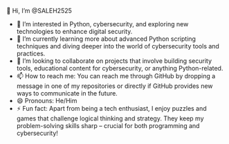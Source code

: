 👋 Hi, I’m @SALEH2525

- 👀 I’m interested in Python, cybersecurity, and exploring new technologies to enhance digital security.
- 🌱 I’m currently learning more about advanced Python scripting techniques and diving deeper into the world of cybersecurity tools and practices. 
- 💞️ I’m looking to collaborate on projects that involve building security tools, educational content for cybersecurity, or anything Python-related.
- 📫 How to reach me: You can reach me through GitHub by dropping a message in one of my repositories or directly if GitHub provides new ways to communicate in the future.
- 😄 Pronouns: He/Him
- ⚡ Fun fact: Apart from being a tech enthusiast, I enjoy puzzles and games that challenge logical thinking and strategy. They keep my problem-solving skills sharp – crucial for both programming and cybersecurity!

<!---
SALEH2525/SALEH2525 is a ✨ special ✨ repository because its `README.md` (this file) appears on your GitHub profile.
You can click the Preview link to take a look at your changes.
--->
